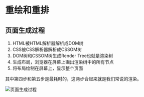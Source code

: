 # 重绘和重排

## 页面生成过程
1. HTML被HTML解析器解析成DOM树
2. CSS被CSS解析器解析成CSSOM树
3. DOM树和CSSOM树生成Render Tree也就是渲染树
4. 生成布局，浏览器在屏幕上画出渲染树中的所有节点
5. 将布局绘制在屏幕上，显示整个页面

其中第四步和第五步是最耗时的，这两步合起来就是我们常说的渲染。

![页面生成过程](https://user-gold-cdn.xitu.io/2020/3/6/170af501e710ce67?imageView2/0/w/1280/h/960/format/webp/ignore-error/1)

